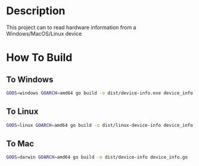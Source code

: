 # Description
This project can to read hardware information from a Windows/MacOS/Linux device

# How To Build
## To Windows
```bash
GOOS=windows GOARCH=amd64 go build -o dist/device-info.exe device_info.go
```

## To Linux
```bash
GOOS=linux GOARCH=amd64 go build -o dist/linux-device-info device_info.go
```

## To Mac
```bash
GOOS=darwin GOARCH=amd64 go build -o dist/device-info device_info.go
```